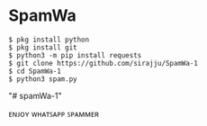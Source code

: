 # SpamWa
```
$ pkg install python
$ pkg install git
$ python3 -m pip install requests
$ git clone https://github.com/sirajju/SpamWa-1
$ cd SpamWa-1
$ python3 spam.py
```
"# spamWa-1" 


<h>ᴇɴᴊᴏʏ ᴡʜᴀᴛꜱᴀᴘᴘ ꜱᴘᴀᴍᴍᴇʀ</h>
